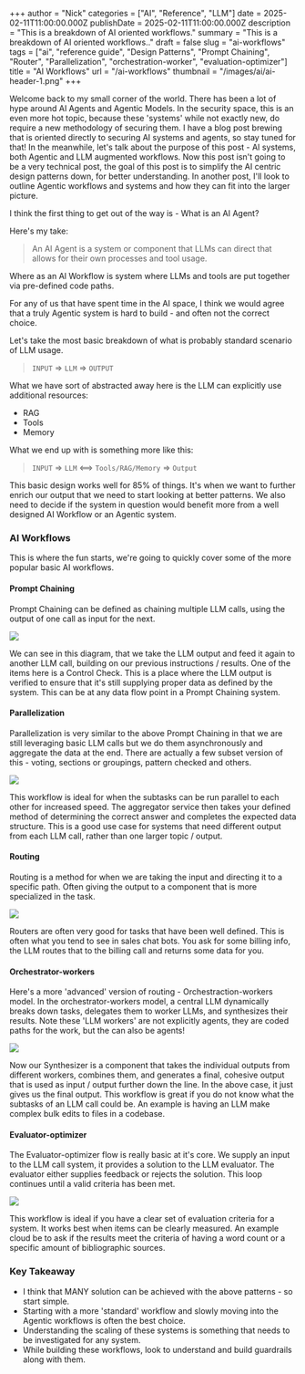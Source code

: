 +++
author = "Nick"
categories = ["AI", "Reference", "LLM"]
date = 2025-02-11T11:00:00.000Z
publishDate = 2025-02-11T11:00:00.000Z
description = "This is a breakdown of AI oriented workflows."
summary = "This is a breakdown of AI oriented workflows.."
draft = false
slug = "ai-workflows"
tags = ["ai", "reference guide", "Design Patterns", "Prompt Chaining", "Router", "Parallelization", "orchestration-worker", "evaluation-optimizer"]
title = "AI Workflows"
url = "/ai-workflows"
thumbnail = "/images/ai/ai-header-1.png"
+++

Welcome back to my small corner of the world. There has been a lot of hype around AI Agents and Agentic Models. In the security space, this is an even more hot topic, because these 'systems' while not exactly new, do require a new methodology of securing them. I have a blog post brewing that is oriented directly to securing AI systems and agents, so stay tuned for that! In the meanwhile, let's talk about the purpose of this post - AI systems, both Agentic and LLM augmented workflows. Now this post isn't going to be a very technical post, the goal of this post is to simplify the AI centric design patterns down, for better understanding. In another post, I'll look to outline Agentic workflows and systems and how they can fit into the larger picture.

I think the first thing to get out of the way is - What is an AI Agent? 

Here's my take:
>An AI Agent is a system or component that LLMs can direct that allows for their own processes and tool usage.

Where as an AI Workflow is system where LLMs and tools are put together via pre-defined code paths.

For any of us that have spent time in the AI space, I think we would agree that a truly Agentic system is hard to build - and often not the correct choice.

Let's take the most basic breakdown of what is probably standard scenario of LLM usage.

>`INPUT` => `LLM` => `OUTPUT`

What we have sort of abstracted away here is the LLM can explicitly use additional resources:

- RAG
- Tools
- Memory

What we end up with is something more like this:

>`INPUT` => `LLM` <==> `Tools/RAG/Memory` => `Output`

This basic design works well for 85% of things. It's when we want to further enrich our output that we need to start looking at better patterns. We also need to decide if the system in question would benefit more from a well designed AI Workflow or an Agentic system.

###  AI Workflows
This is where the fun starts, we're going to quickly cover some of the more popular basic AI workflows.

#### Prompt Chaining
Prompt Chaining can be defined as chaining multiple LLM calls, using the output of one call as input for the next.

![](/images/ai/ai-prompt-chain.png)

We can see in this diagram, that we take the LLM output and feed it again to another LLM call, building on our previous instructions / results. One of the items here is a Control Check. This is a place where the LLM output is verified to ensure that it's still supplying proper data as defined by the system. This can be at any data flow point in a Prompt Chaining system.

####  Parallelization
Parallelization is very similar to the above Prompt Chaining in that we are still leveraging basic LLM calls but we do them asynchronously and aggregate the data at the end. There are actually a few subset version of this - voting, sections or groupings, pattern checked and others.

![](/images/ai/ai-parallelization.png)

This workflow is ideal for when the subtasks can be run parallel to each other for increased speed. The aggregator service then takes your defined method of determining the correct answer and completes the expected data structure. This is a good use case for systems that need different output from each LLM call, rather than one larger topic / output.

#### Routing
Routing is a method for when we are taking the input and directing it to a specific path. Often giving the output to a component that is more specialized in the task.

![](/images/ai/ai-routing.png)

Routers are often very good for tasks that have been well defined. This is often what you tend to see in sales chat bots. You ask for some billing info, the LLM routes that to the billing call and returns some data for you.

#### Orchestrator-workers
Here's a more 'advanced' version of routing - Orchestraction-workers model. In the orchestrator-workers model, a central LLM dynamically breaks down tasks, delegates them to worker LLMs, and synthesizes their results. Note these 'LLM workers' are not explicitly agents, they are coded paths for the work, but the can also be agents!

![](/images/ai/ai-orchestration-worker.png)

Now our Synthesizer is a component that takes the individual outputs from different workers, combines them, and generates a final, cohesive output that is used as input / output further down the line. In the above case, it just gives us the final output. This workflow is great if you do not know what the subtasks of an LLM call could be. An example is having an LLM make complex bulk edits to files in a codebase.

#### Evaluator-optimizer
The Evaluator-optimizer flow is really basic at it's core. We supply an input to the LLM call system, it provides a solution to the LLM evaluator. The evaluator either supplies feedback or rejects the solution. This loop continues until a valid criteria has been met.

![](/images/ai/ai-eval-optomize.png)

This workflow is ideal if you have a clear set of evaluation criteria for a system. It works best when items can be clearly measured. An example cloud be to ask if the results meet the criteria of having a word count or a specific amount of bibliographic sources.

### Key Takeaway
- I think that MANY solution can be achieved with the above patterns - so start simple.
- Starting with a more 'standard' workflow and slowly moving into the Agentic workflows is often the best choice.
- Understanding the scaling of these systems is something that needs to be investigated for any system.
- While building these workflows, look to understand and build guardrails along with them.
